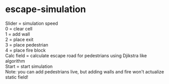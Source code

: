 # escape-simulation
Slider = simulation speed<br />
0 = clear cell<br />
1 = add wall<br />
2 = place exit<br />
3 = place pedestrian<br />
4 = place fire block<br />
Calc field = calculate escape road for pedestrians using Djikstra like algorithm<br />
Start = start simulation<br />
Note: you can add pedestrians live, but adding walls and fire won't actualize static field!<br />
